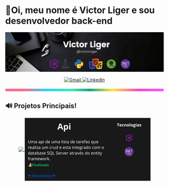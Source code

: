 <h1>👋Oi, meu nome é Victor Liger e sou desenvolvedor back-end</h1>

<p align="center">
    <img src="./assets/Victor Liger (4).png" alt="banner profile" />
</p>

<p align="center">
	<a href="mailto:victor.liger0800@gmail.com">
		<img src="https://img.shields.io/badge/Gmail-D14836?style=for-the-badge&logo=gmail&logoColor=white" alt="Gmail" />
	</a>
	<a href="https://www.linkedin.com/in/victor-liger-a24a77276/">
		<img src="https://img.shields.io/badge/linkedin-%230077B5.svg?style=for-the-badge&logo=linkedin&logoColor=white" alt="LinkedIn" />
	</a>
</p>


<img src="./assets/lineBar.png" width="100%" height="8px"/>

## 🔊 Projetos Principais!

<p align="center">
	<a href="https://github.com/VicLiger/Portf-lioASP.ENT">
		<img align="center" border-radius="15%" src="./assets/Portifólio (2).png" />
	</a>
	<a href="https://github.com/VicLiger/ApiLista">
		<img align="center" src="./assets/Api (2).png" />
	</a>
</p>

